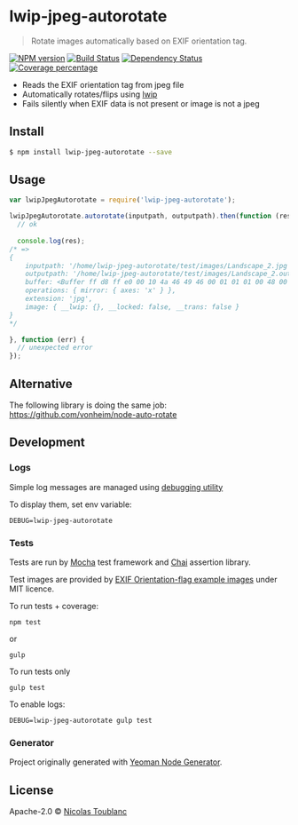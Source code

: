 # lwip-jpeg-autorotate
> Rotate images automatically based on EXIF orientation tag.

[![NPM version][npm-image]][npm-url] [![Build Status][travis-image]][travis-url] [![Dependency Status][daviddm-image]][daviddm-url] [![Coverage percentage][coveralls-image]][coveralls-url]

- Reads the EXIF orientation tag from jpeg file
- Automatically rotates/flips using [lwip](https://github.com/EyalAr/lwip)
- Fails silently when EXIF data is not present or image is not a jpeg

## Install

```sh
$ npm install lwip-jpeg-autorotate --save
```

## Usage

```js
var lwipJpegAutorotate = require('lwip-jpeg-autorotate');

lwipJpegAutorotate.autorotate(inputpath, outputpath).then(function (res) {
  // ok
  
  console.log(res);
/* =>  
{ 
    inputpath: '/home/lwip-jpeg-autorotate/test/images/Landscape_2.jpg',
    outputpath: '/home/lwip-jpeg-autorotate/test/images/Landscape_2.output.jpg',
    buffer: <Buffer ff d8 ff e0 00 10 4a 46 49 46 00 01 01 01 00 48 00 48 00 00 ff e2 07 b8 49 43 43 5f 50 52 4f 46 49 4c 45 00 01 01 00 00 07 a8 61 70 70 6c 02 20 00 00 ... >,
    operations: { mirror: { axes: 'x' } },
    extension: 'jpg',
    image: { __lwip: {}, __locked: false, __trans: false } 
}
*/

}, function (err) {
  // unexpected error
});
```

## Alternative

The following library is doing the same job: https://github.com/vonheim/node-auto-rotate

## Development

### Logs

Simple log messages are managed using [debugging utility](https://github.com/visionmedia/debug)

To display them, set env variable:

`DEBUG=lwip-jpeg-autorotate`

### Tests

Tests are run by [Mocha](http://mochajs.org/) test framework and [Chai](http://chaijs.com/) assertion library.

Test images are provided by [EXIF Orientation-flag example images](https://github.com/recurser/exif-orientation-examples) under MIT licence.

To run tests + coverage:

    npm test
    
or
    
    gulp

To run tests only

    gulp test

To enable logs:

    DEBUG=lwip-jpeg-autorotate gulp test

### Generator

Project originally generated with [Yeoman Node Generator](https://github.com/yeoman/generator-node).

## License

Apache-2.0 © [Nicolas Toublanc]()

[npm-image]: https://badge.fury.io/js/lwip-jpeg-autorotate.svg
[npm-url]: https://npmjs.org/package/lwip-jpeg-autorotate
[travis-image]: https://travis-ci.org/toubiweb/lwip-jpeg-autorotate.svg?branch=master
[travis-url]: https://travis-ci.org/toubiweb/lwip-jpeg-autorotate
[daviddm-image]: https://david-dm.org/toubiweb/lwip-jpeg-autorotate.svg?theme=shields.io
[daviddm-url]: https://david-dm.org/toubiweb/lwip-jpeg-autorotate
[coveralls-image]: https://coveralls.io/repos/toubiweb/lwip-jpeg-autorotate/badge.svg
[coveralls-url]: https://coveralls.io/r/toubiweb/lwip-jpeg-autorotate
